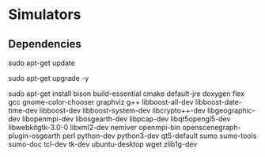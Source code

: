 # Simulators

## Dependencies
sudo apt-get update

sudo apt-get upgrade -y

sudo apt-get install bison build-essential cmake default-jre doxygen flex gcc gnome-color-chooser graphviz g++ libboost-all-dev libboost-date-time-dev libboost-dev libboost-system-dev libcrypto++-dev libgeographic-dev libopenmpi-dev libosgearth-dev libpcap-dev libqt5opengl5-dev libwebkitgtk-3.0-0 libxml2-dev nemiver openmpi-bin openscenegraph-plugin-osgearth perl python-dev python3-dev qt5-default sumo sumo-tools sumo-doc tcl-dev tk-dev ubuntu-desktop wget zlib1g-dev   
